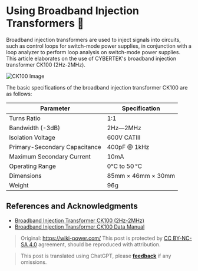# Using Broadband Injection Transformers 🚧

Broadband injection transformers are used to inject signals into circuits, such as control loops for switch-mode power supplies, in conjunction with a loop analyzer to perform loop analysis on switch-mode power supplies. This article elaborates on the use of CYBERTEK's broadband injection transformer CK100 (2Hz-2MHz).

![CK100 Image](https://media.wiki-power.com/img/20220513092658.png)

The basic specifications of the broadband injection transformer CK100 are as follows:

| Parameter                     | Specification      |
| ----------------------------- | ------------------ |
| Turns Ratio                   | 1:1                |
| Bandwidth (-3dB)              | 2Hz—2MHz           |
| Isolation Voltage             | 600V CATIII        |
| Primary-Secondary Capacitance | 400pF @ 1kHz       |
| Maximum Secondary Current     | 10mA               |
| Operating Range               | 0°C to 50 °C       |
| Dimensions                    | 85mm × 46mm × 30mm |
| Weight                        | 96g                |

## References and Acknowledgments

- [Broadband Injection Transformer CK100 (2Hz-2MHz)](http://cybertek.cn/info/331)
- [Broadband Injection Transformer CK100 Data Manual](http://cybertek.cn/upload/files/2020/06/09/1591691726SUGP.pdf)

> Original: <https://wiki-power.com/>
> This post is protected by [CC BY-NC-SA 4.0](https://creativecommons.org/licenses/by/4.0/deed.en) agreement, should be reproduced with attribution.

> This post is translated using ChatGPT, please [**feedback**](https://github.com/linyuxuanlin/Wiki_MkDocs/issues/new) if any omissions.
